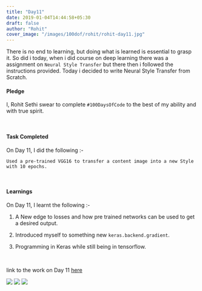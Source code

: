 ```yaml
---
title: "Day11"
date: 2019-01-04T14:44:58+05:30
draft: false
author: "Rohit"
cover_image: "/images/100dof/rohit/rohit-day11.jpg"
---
```

There is no end to learning, but doing what is learned is essential to grasp it. So did i today, when i did course on deep learning there was a assignment on `Neural Style Transfer` but there then i followed the instructions provided. Today i decided to write Neural Style Transfer from Scratch.  
<!--more-->
#### Pledge
I, Rohit Sethi swear to complete `#100DaysOfCode` to the best of my ability and with true spirit.

<br>

#### Task Completed
On Day 11, I did the following :-

```
Used a pre-trained VGG16 to transfer a content image into a new Style with 10 epochs. 
```
<br>

#### Learnings
On Day 11, I learnt the following :-

1. A New edge to losses and how pre trained networks can be used to get a desired output.

2. Introduced myself to something new `keras.backend.gradient`.

3. Programming in Keras while still being in tensorflow.

<br>

link to the work on Day 11 [here](https://github.com/rohit3463/-100DaysOfCode/blob/master/Day11/Neural_Style_Transfer.ipynb) 

<div class="row">
    <img class="responsive-img col s4" src="/images/100dof/rohit/content.jpg">
    <img class="responsive-img col s4" src="/images/100dof/rohit/style.jpg">
    <img class="responsive-img col s4" src="/images/100dof/rohit/output.jpg">
</div>
